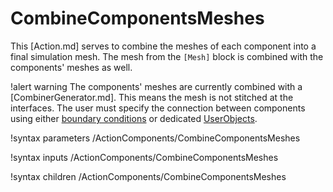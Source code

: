 # CombineComponentsMeshes

This [Action.md] serves to combine the meshes of each component into a final simulation mesh.
The mesh from the `[Mesh]` block is combined with the components' meshes as well.

!alert warning
The components' meshes are currently combined with a [CombinerGenerator.md]. This means the
mesh is not stitched at the interfaces. The user must specify the connection between components
using either [boundary conditions](BCs/index.md) or dedicated [UserObjects](UserObjects/index.md).

!syntax parameters /ActionComponents/CombineComponentsMeshes

!syntax inputs /ActionComponents/CombineComponentsMeshes

!syntax children /ActionComponents/CombineComponentsMeshes
